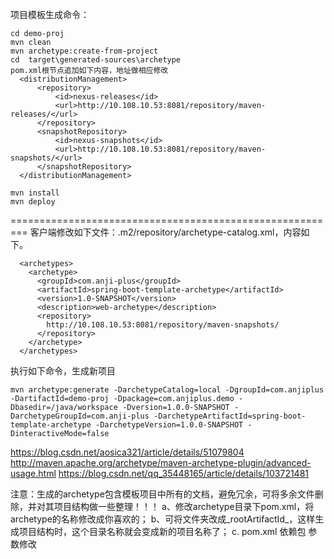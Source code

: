 项目模板生成命令：
```
cd demo-proj
mvn clean
mvn archetype:create-from-project
cd  target\generated-sources\archetype
pom.xml根节点追加如下内容，地址做相应修改
  <distributionManagement>
      <repository>
          <id>nexus-releases</id>
          <url>http://10.108.10.53:8081/repository/maven-releases/</url>
      </repository>
      <snapshotRepository>
          <id>nexus-snapshots</id>
          <url>http://10.108.10.53:8081/repository/maven-snapshots/</url>
      </snapshotRepository>
  </distributionManagement>

mvn install
mvn deploy
```
=========================================================
客户端修改如下文件：.m2/repository/archetype-catalog.xml，内容如下。
```
  <archetypes>
    <archetype>
      <groupId>com.anji-plus</groupId>
      <artifactId>spring-boot-template-archetype</artifactId>
      <version>1.0-SNAPSHOT</version>
      <description>web-archetype</description>
      <repository>
		http://10.108.10.53:8081/repository/maven-snapshots/
	  </repository>
    </archetype>
  </archetypes>
```
  
执行如下命令，生成新项目
```
mvn archetype:generate -DarchetypeCatalog=local -DgroupId=com.anjiplus -DartifactId=demo-proj -Dpackage=com.anjiplus.demo -Dbasedir=/java/workspace -Dversion=1.0.0-SNAPSHOT -DarchetypeGroupId=com.anji-plus -DarchetypeArtifactId=spring-boot-template-archetype -DarchetypeVersion=1.0.0-SNAPSHOT -DinteractiveMode=false
```

https://blog.csdn.net/aosica321/article/details/51079804
http://maven.apache.org/archetype/maven-archetype-plugin/advanced-usage.html
https://blog.csdn.net/qq_35448165/article/details/103721481

注意：生成的archetype包含模板项目中所有的文档，避免冗余，可将多余文件删除，并对其项目结构做一些整理！！！
a、修改archetype目录下pom.xml，将archetype的名称修改成你喜欢的；
b、可将文件夹改成_rootArtifactId_，这样生成项目结构时，这个目录名称就会变成新的项目名称了；
c. pom.xml 依赖包 参数修改
